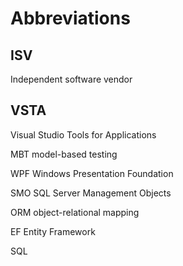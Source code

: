 # Abbreviations


## ISV
Independent software vendor

## VSTA
Visual Studio Tools for Applications

MBT
model-based testing

WPF
Windows Presentation Foundation

SMO
SQL Server Management Objects

ORM
object-relational mapping

EF
Entity Framework

SQL